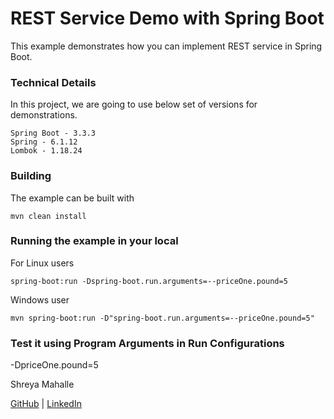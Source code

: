 # REST Service Demo with Spring Boot

This example demonstrates how you can implement REST service in Spring Boot.

### Technical Details
In this project, we are going to use below set of versions for demonstrations.

    Spring Boot - 3.3.3
    Spring - 6.1.12
    Lombok - 1.18.24

### Building

The example can be built with

    mvn clean install

### Running the example in your local

For Linux users
```shell
spring-boot:run -Dspring-boot.run.arguments=--priceOne.pound=5
```

Windows user
```shell
mvn spring-boot:run -D"spring-boot.run.arguments=--priceOne.pound=5"
```

### Test it using Program Arguments in Run Configurations
-DpriceOne.pound=5

Shreya Mahalle 

[GitHub](https://github.com/shreyamahalle) | [LinkedIn](https://linkedin.com/in/shreyamahalle)

